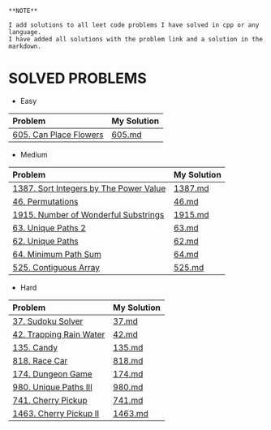 ```
**NOTE**

I add solutions to all leet code problems I have solved in cpp or any language.
I have added all solutions with the problem link and a solution in the markdown.

```


# SOLVED PROBLEMS

- Easy

| Problem  | My Solution |
| :---  | :---  |
| [605. Can Place Flowers](https://leetcode.com/problems/can-place-flowers/description/) | [605.md](easy/605.md) |



- Medium

|  Problem |  My Solution |
| :---  |  :---  |
| [1387. Sort Integers by The Power Value](https://leetcode.com/problems/sort-integers-by-the-power-value/description/) | [1387.md](medium/1387.md) |
| [46. Permutations](https://leetcode.com/problems/permutations/description/) | [46.md](medium/46.md) |
| [1915. Number of Wonderful Substrings](https://leetcode.com/problems/number-of-wonderful-substrings/description/) | [1915.md](medium/1915.md) |
| [63. Unique Paths 2](https://leetcode.com/problems/unique-paths-ii/description/) | [63.md](medium/63.md) |
| [62. Unique Paths](https://leetcode.com/problems/unique-paths/description/) | [62.md](medium/62.md) |
| [64. Minimum Path Sum](https://leetcode.com/problems/minimum-path-sum/) | [64.md](medium/64.md) |
| [525. Contiguous Array](https://leetcode.com/problems/contiguous-array/description/) | [525.md](medium/525.md) |


- Hard

| Problem     | My Solution |
| :---  | :---  |
| [37. Sudoku Solver](https://leetcode.com/problems/sudoku-solver/description/) | [37.md](hard/37.md) |
| [42. Trapping Rain Water](https://leetcode.com/problems/trapping-rain-water/description/) | [42.md](hard/42.md) |
| [135. Candy](https://leetcode.com/problems/candy/description/) | [135.md](hard/135.md) |
| [818. Race Car](https://leetcode.com/problems/race-car/description/)| [818.md](hard/818.md) |
| [174. Dungeon Game](https://leetcode.com/problems/dungeon-game/)| [174.md](hard/174.md) |
| [980. Unique Paths III](https://leetcode.com/problems/unique-paths-iii/description/) | [980.md](hard/980.md) |
| [741. Cherry Pickup](https://leetcode.com/problems/cherry-pickup/description/) | [741.md](hard/741.md) |
| [1463. Cherry Pickup II](https://leetcode.com/problems/cherry-pickup-ii/description/) | [1463.md](hard/1463.md) |
